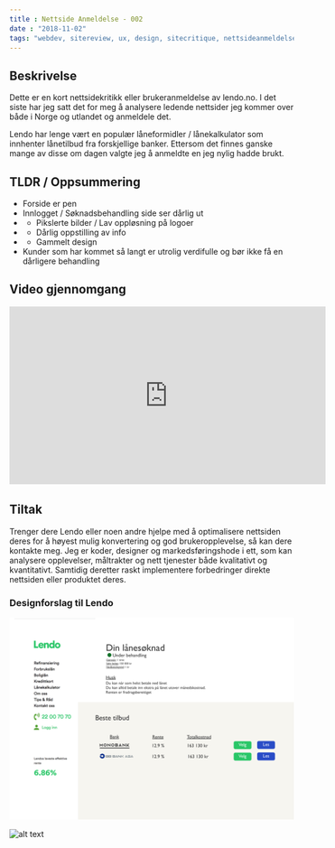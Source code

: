 ```yaml
---
title : Nettside Anmeldelse - 002
date : "2018-11-02"
tags: "webdev, sitereview, ux, design, sitecritique, nettsideanmeldelse, norsk"
---
```


## Beskrivelse
Dette er en kort nettsidekritikk eller brukeranmeldelse av lendo.no. I det siste har jeg satt det for meg å analysere ledende nettsider jeg kommer over både i Norge og utlandet og anmeldele det.

Lendo har lenge vært en populær låneformidler / lånekalkulator som innhenter lånetilbud fra forskjellige banker. Ettersom det finnes ganske mange av disse om dagen valgte jeg å anmeldte en jeg nylig hadde brukt.

## TLDR / Oppsummering
* Forside er pen
* Innlogget / Søknadsbehandling side ser dårlig ut
* * Pikslerte bilder / Lav oppløsning på logoer
* * Dårlig oppstilling av info
* * Gammelt design
* Kunder som har kommet så langt er utrolig verdifulle og bør ikke få en dårligere behandling

## Video gjennomgang

<iframe width="560" height="315" src="https://www.youtube.com/embed/ErSHSgKcYmI" frameborder="0" allow="accelerometer; autoplay; encrypted-media; gyroscope; picture-in-picture" allowfullscreen></iframe>

## Tiltak

Trenger dere Lendo eller noen andre hjelpe med å optimalisere nettsiden deres for å høyest mulig konvertering og god brukeropplevelse, så kan dere kontakte meg.
Jeg er koder, designer og markedsføringshode i ett, som kan analysere opplevelser, måltrakter og nett tjenester både kvalitativt og kvantitativt. Samtidig deretter raskt implementere forbedringer direkte nettsiden eller produktet deres.

### Designforslag til Lendo

![alt text](https://github.com/Amanej/gatsby-blog/blob/master/static/reviews/lendo/Design_1_Min_side.png "Logo Title Text 1")

![alt text](https://github.com/Amanej/gatsby-blog/blob/master/static/reviews/lendo/Design_2_Fullf%C3%B8r.png "Logo Title Text 1")